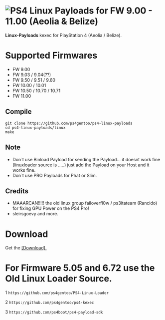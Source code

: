 # ![PS4](https://img.shields.io/badge/-PS4-003791?style=flat&logo=PlayStation) Linux Payloads for FW 9.00 - 11.00 (Aeolia & Belize)

**Linux-Payloads** kexec for PlayStation 4 (Aeolia / Belize).

# Supported Firmwares

*   FW 9.00
*   FW 9.03 / 9.04(??)
*   FW 9.50 / 9.51 / 9.60
*   FW 10.00 / 10.01 
*   FW 10.50 / 10.70 / 10.71
*   FW 11.00



## Compile
    git clone https://github.com/ps4gentoo/ps4-linux-payloads
    cd ps4-linux-payloads/linux
    make
    
## Note
* Don`t use Binload Payload for sending the Payload... it doesnt work fine (linuxloader source is .....) just add the Payload on  your Host and it works fine. 
* Don`t use PRO Payloads for Phat or Slim. 

## Credits

* MAAARCAN!!!!! the old linux group failoverfl0w / ps3itateam (Rancido) for fixing GPU Power on the PS4 Pro!
* sleirsgoevy and more. 

# Download

Get the [[Download].](https://github.com/ps4gentoo/ps4-linux-payloads/releases/tag/v1.0)



# For Firmware 5.05 and 6.72 use the Old Linux Loader Source.


1 ```https://github.com/ps4gentoo/PS4-Linux-Loader```

2 ```https://github.com/ps4gentoo/ps4-kexec```

3 ```https://github.com/ps4boot/ps4-payload-sdk```
